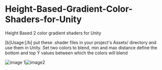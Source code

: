 # Height-Based-Gradient-Color-Shaders-for-Unity
Height Based 2 color gradient shaders for Unity

[b]Usage:[/b] put these .shader files in your project's Assets/ directory and use them in Unity.
Set two colors to blend, min and max distance define the bottom and top Y values between which the colors will blend

![image 1](https://i.imgur.com/v6rCs4c.png)![image2](https://i.imgur.com/MxJc1Ir.png)

